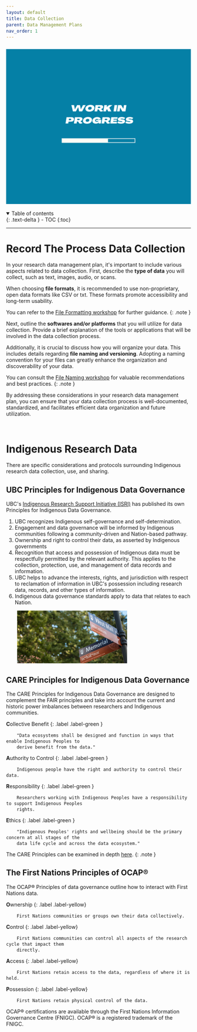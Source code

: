 ```yaml
---
layout: default
title: Data Collection
parent: Data Management Plans
nav_order: 1
---
```


<p style="margin-top:25px">
<img src="figures/work-in-progress.png" width="600"/>
</p>

<details open markdown="block">
  <summary>
    Table of contents
  </summary>
  {: .text-delta }
 - TOC
{:toc}
</details>

---

# Record The Process Data Collection

In your research data management plan, it's important to include various aspects related to data collection. First, describe the **type of data** you will collect, such as text, images, audio, or scans. 

When choosing **file formats**, it is recommended to use non-proprietary, open data formats like CSV or txt. These formats promote accessibility and long-term usability. 

You can refer to the <a href="02_file_formats.md" target="_blank">File Formatting workshop</a> for further guidance.
{: .note }

Next, outline the **softwares and/or platforms** that you will utilize for data collection. Provide a brief explanation of the tools or applications that will be involved in the data collection process.

Additionally, it is crucial to discuss how you will organize your data. This includes details regarding **file naming and versioning**. Adopting a naming convention for your files can greatly enhance the organization and discoverability of your data. 

You can consult the <a href="01_file_naming.md" target="_blank">File Naming workshop</a> for valuable recommendations and best practices.
{: .note }


By addressing these considerations in your research data management plan, you can ensure that your data collection process is well-documented, standardized, and facilitates efficient data organization and future utilization.

<br>


# Indigenous Research Data

There are specific considerations and protocols surrounding Indigenous research data collection, use, and sharing.

## UBC Principles for Indigenous Data Governance

UBC's <a href="https://irsi.ubc.ca" target="_blank">Indigenous Research Support Initiative (ISRI)</a> has published its own Principles for Indigenous Data Governance.

1. UBC recognizes Indigenous self-governance and self-determination.
2. Engagement and data governance will be informed by Indigenous communities following a community-driven and Nation-based pathway.
3. Ownership and right to control their data, as asserted by Indigenous governments
4. Recognition that access and possession of Indigenous data must be respectfully permitted by the relevant authority. This applies to the collection, protection, use, and management of data records and information.
5. UBC helps to advance the interests, rights, and jurisdiction with respect to reclamation of information in UBC's possession including research data, records, and other types of information.
6. Indigenous data governance standards apply to data that relates to each Nation.

<p style="margin-bottom:25px;margin-left:30px">
<img src="figures/ubc_street_signs.jpeg" width="300"/>
</p>


## CARE Principles for Indigenous Data Governance

The CARE Principles for Indigenous Data Governance are designed to complement the FAIR principles and take into account the current and historic power imbalances between researchers and Indigenous communities.

**C**ollective Benefit
{: .label .label-green }

        "Data ecosystems shall be designed and function in ways that enable Indigenous Peoples to 
        derive benefit from the data."

**A**uthority to Control
{: .label .label-green }

        Indigenous people have the right and authority to control their data.

**R**esponsibility
{: .label .label-green }

        Researchers working with Indigenous Peoples have a responsibility to support Indigenous Peoples 
        rights.

**E**thics
{: .label .label-green }

        "Indigenous Peoples' rights and wellbeing should be the primary concern at all stages of the 
        data life cycle and across the data ecosystem."

The CARE Principles can be examined in depth <a href="https://static1.squarespace.com/static/5d3799de845604000199cd24/t/5da9f4479ecab221ce848fb2/1571419335217/CARE%2BPrinciples_One%2BPagers%2BFINAL_Oct_17_2019.pdf" target="_blank">here</a>.
{: .note }

## The First Nations Principles of OCAP®
The OCAP® Principles of data governance outline how to interact with First Nations data.

**O**wnership
{: .label .label-yellow}

        First Nations communities or groups own their data collectively.

**C**ontrol
{: .label .label-yellow}

        First Nations communities can control all aspects of the research cycle that impact them 
        directly.

**A**ccess
{: .label .label-yellow}

        First Nations retain access to the data, regardless of where it is held.

**P**ossession
{: .label .label-yellow}

        First Nations retain physical control of the data.

OCAP® certifications are available through the First Nations Information Governance Centre (FNIGC). OCAP® is a registered trademark of the FNIGC.

